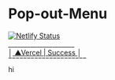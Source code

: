 # Pop-out-Menu
[![Netlify Status](https://api.netlify.com/api/v1/badges/9707b8c4-9c31-4fe8-9867-b13bdcb266f9/deploy-status)](https://pop-out-menu.netlify.app)<br>
_____________________<br>
│<a href="https://pop-out-menu.vercel.app"> ▲Vercel  |  Success </a>│<br>
‾‾‾‾‾‾‾‾‾‾‾‾‾‾‾‾‾‾‾‾‾<br>hi
